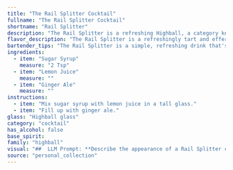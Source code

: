 ```yaml
---
title: "The Rail Splitter Cocktail"
fullname: "The Rail Splitter Cocktail"
shortname: "Rail Splitter"
description: "The Rail Splitter is a refreshing Highball, a category known for its tall, mixed drinks. This particular cocktail is likely a recent creation, inspired by the simplicity and refreshment of classic Highballs like the Gin & Tonic. Its name, referencing the American pioneer Abraham Lincoln, suggests an American origin. "
flavor_description: "The Rail Splitter is a refreshingly tart and effervescent cocktail. The sugar syrup provides a balanced sweetness, while the lemon juice offers a bright acidity. The ginger ale adds a delightful spice and bubbly texture, creating a light and lively experience. The combination of these ingredients results in a crisp and invigorating drink, perfect for any occasion. "
bartender_tips: "The Rail Splitter is a simple, refreshing drink that's easy to make, but there are a few tips to keep in mind:* Use a good quality ginger ale for the best flavor.* Adjust the sweetness by adding more or less sugar syrup to taste.* Shake the cocktail well with ice to chill it properly.* Garnish with a lemon wedge or a sprig of fresh mint for a touch of elegance. "
ingredients:
  - item: "Sugar Syrup"
    measure: "2 Tsp"
  - item: "Lemon Juice"
    measure: ""
  - item: "Ginger Ale"
    measure: ""
instructions:
  - item: "Mix sugar syrup with lemon juice in a tall glass."
  - item: "Fill up with ginger ale."
glass: "Highball glass"
category: "cocktail"
has_alcohol: false
base_spirit:
family: "highball"
visual: "##  LLM Prompt: **Describe the appearance of a Rail Splitter cocktail, a refreshing drink made with sugar syrup, lemon juice, and ginger ale. Consider the following aspects:*** **Color:** What is the overall hue of the drink? Is it light or dark? Does it have any specific shades or tints?* **Clarity:** Is the drink clear or cloudy? Does it have any visible particles?* **Texture:**  Is the drink smooth or bubbly? Are there any layers or gradients?* **Garnish:** Does the drink have any garnishes? If so, describe them and their placement.* **Glassware:** What type of glass is the drink typically served in?**Example:**The Rail Splitter presents a vibrant, effervescent yellow hue.  Its clarity is pristine, showcasing the gentle bubbles that rise from its depths. The drink is topped with a sprig of fresh mint, its emerald green leaves adding a touch of color and aroma. "
source: "personal_collection"
---
```


